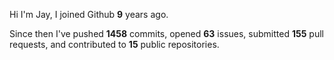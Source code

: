 Hi I'm Jay, I joined Github **9** years ago.

Since then I've pushed **1458** commits, opened **63** issues, submitted **155** pull requests, and contributed to **15** public repositories.

